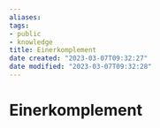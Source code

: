 ```yaml
---
aliases: 
tags: 
- public
- knowledge
title: Einerkomplement
date created: "2023-03-07T09:32:27"
date modified: "2023-03-07T09:32:28"
---
```


# Einerkomplement
